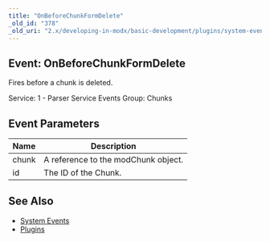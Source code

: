 ```yaml
---
title: "OnBeforeChunkFormDelete"
_old_id: "378"
_old_uri: "2.x/developing-in-modx/basic-development/plugins/system-events/onbeforechunkformdelete"
---
```


## Event: OnBeforeChunkFormDelete

Fires before a chunk is deleted.

Service: 1 - Parser Service Events 
Group: Chunks

## Event Parameters

| Name  | Description                         |
| ----- | ----------------------------------- |
| chunk | A reference to the modChunk object. |
| id    | The ID of the Chunk.                |

## See Also

- [System Events](developing-in-modx/basic-development/plugins/system-events "System Events")
- [Plugins](developing-in-modx/basic-development/plugins "Plugins")